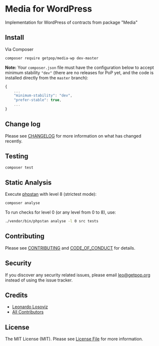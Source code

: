 # Media for WordPress

<!--
[![Latest Version on Packagist][ico-version]][link-packagist]
[![Software License][ico-license]](LICENSE.md)
[![Build Status][ico-travis]][link-travis]
[![Coverage Status][ico-scrutinizer]][link-scrutinizer]
[![Quality Score][ico-code-quality]][link-code-quality]
[![Total Downloads][ico-downloads]][link-downloads]
-->

Implementation for WordPress of contracts from package "Media"

## Install

Via Composer

``` bash
composer require getpop/media-wp dev-master
```

**Note:** Your `composer.json` file must have the configuration below to accept minimum stability `"dev"` (there are no releases for PoP yet, and the code is installed directly from the `master` branch):

```javascript
{
    ...
    "minimum-stability": "dev",
    "prefer-stable": true,
    ...
}
```

<!--
## Usage

``` php
```
-->

## Change log

Please see [CHANGELOG](CHANGELOG.md) for more information on what has changed recently.

## Testing

``` bash
composer test
```

## Static Analysis

Execute [phpstan](https://github.com/phpstan/phpstan) with level 8 (strictest mode):

``` bash
composer analyse
```

To run checks for level 0 (or any level from 0 to 8), use:

``` bash
./vendor/bin/phpstan analyse -l 0 src tests
```

## Contributing

Please see [CONTRIBUTING](CONTRIBUTING.md) and [CODE_OF_CONDUCT](CODE_OF_CONDUCT.md) for details.

## Security

If you discover any security related issues, please email leo@getpop.org instead of using the issue tracker.

## Credits

- [Leonardo Losoviz][link-author]
- [All Contributors][link-contributors]

## License

The MIT License (MIT). Please see [License File](LICENSE.md) for more information.

[ico-version]: https://img.shields.io/packagist/v/getpop/media-wp.svg?style=flat-square
[ico-license]: https://img.shields.io/badge/license-MIT-brightgreen.svg?style=flat-square
[ico-travis]: https://img.shields.io/travis/getpop/media-wp/master.svg?style=flat-square
[ico-scrutinizer]: https://img.shields.io/scrutinizer/coverage/g/getpop/media-wp.svg?style=flat-square
[ico-code-quality]: https://img.shields.io/scrutinizer/g/getpop/media-wp.svg?style=flat-square
[ico-downloads]: https://img.shields.io/packagist/dt/getpop/media-wp.svg?style=flat-square

[link-packagist]: https://packagist.org/packages/getpop/media-wp
[link-travis]: https://travis-ci.org/getpop/media-wp
[link-scrutinizer]: https://scrutinizer-ci.com/g/getpop/media-wp/code-structure
[link-code-quality]: https://scrutinizer-ci.com/g/getpop/media-wp
[link-downloads]: https://packagist.org/packages/getpop/media-wp
[link-author]: https://github.com/leoloso
[link-contributors]: ../../contributors
